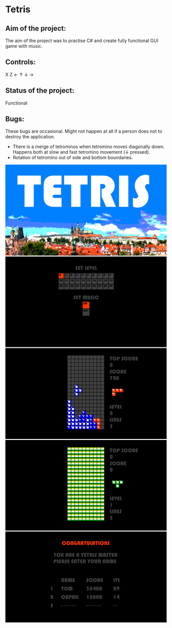 # Tetris

## Aim of the project:
The aim of the project was to practise C# and create fully functional GUI game with music.

## Controls:
X Z ← ↑ ↓ →

## Status of the project:
Functional

## Bugs:
These bugs are occasional. Might not happen at all if a person does not to destroy the application.

- There is a merge of tetrominos when tetromino moves diagonally down. Happens both at slow and fast tetromino movement (↓ pressed).
- Rotation of tetromino out of side and bottom boundaries.

![Image](Praha.JPG)
![Image](Settings.JPG)
![Image](InGame1.JPG)
![Image](InGame2.JPG)
![Image](Score.JPG)